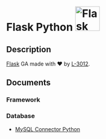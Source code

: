 <h1>Flask Python
  <a
    href="https://flask.palletsprojects.com/en/2.2.x/"
    target="blank"
  >
    <img
      src="https://flask.palletsprojects.com/en/2.2.x/_images/flask-logo.png"
      width="65"
      alt="Flask Logo"
    />
  </a>
</h1>

## Description

[Flask](https://github.com/pallets/flask/) GA made with ❤️ by [L-3012](https://github.com/lov3five).

## 

## Documents

### Framework
### Database
* [MySQL Connector Python](https://dev.mysql.com/doc/connector-python/en/connector-python-reference.html)
